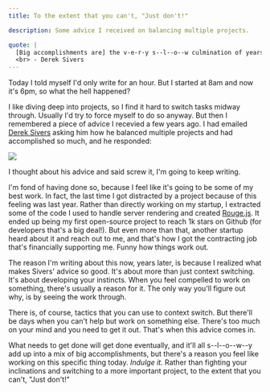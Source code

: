 ```yaml
---
title: To the extent that you can't, "Just don't!" 

description: Some advice I received on balancing multiple projects.

quote: |
  [Big accomplishments are] the v-e-r-y s--l--o--w culmination of years of spending a little time each week doing something. 
  <br> - Derek Sivers
---
```


Today I told myself I'd only write for an hour. But I started at 8am and now it's 6pm, so what the hell happened?

I like diving deep into projects, so I find it hard to switch tasks midway through. Usually I'd try to force myself to do so anyway. But then I remembered a piece of advice I recevied a few years ago. I had emailed [Derek Sivers](https://sivers.org) asking him how he balanced multiple projects and had accomplished so much, and he responded:

<image src="https://user-images.githubusercontent.com/11031952/56325872-84c45400-6139-11e9-9b44-95cb2ae3e53e.jpeg" />

I thought about his advice and said screw it, I'm going to keep writing.

I'm fond of having done so, because I feel like it's going to be some of my best work. In fact, the last time I got distracted by a project because of this feeling was last year. Rather than directly working on my startup, I extracted some of the code I used to handle server rendering and created [Rouge.js](https://github.com/alidcastano/rogue.js). It ended up being my first open-source project to reach 1k stars on Github (for developers that's a big deal!). But even more than that, another startup heard about it and reach out to me, and that's how I got the contracting job that's financially supporting me. Funny how things work out.

The reason I'm writing about this now, years later, is because I realized what makes Sivers' advice so good. It's about more than just context switching. It's about developing your instincts. When you feel compelled to work on something, there's usually a reason for it. The only way you'll figure out why, is by seeing the work through.

There is, of course, tactics that you can use to context switch. But there'll be days when you can't help but work on something else. There's too much on your mind and you need to get it out. That's when this advice comes in.

What needs to get done will get done eventually, and it'll all s--l--o--w--y add up into a mix of big accomplishments, but there's a reason you feel like working on this specific thing today. *Indulge it.* Rather than fighting your inclinations and switching to a more important project, to the extent that you can't, "Just don't!" 

